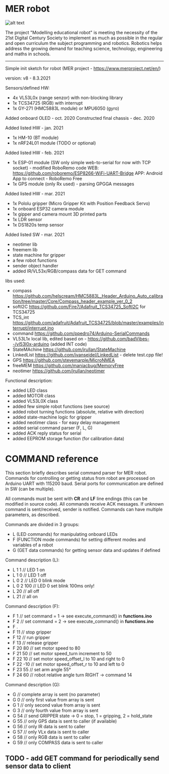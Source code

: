 # MER robot

![alt text](https://www.merproject.net/en/pluginfile.php/1/theme_academic/logo/1637569364/mer_logo_def.png)

The project "Modelling educational robot" is meeting the necessity of the 21st Digital Century Society to implement as much as possible in the regular and open curriculum the subject programming and robotics. Robotics helps address the growing demand for teaching science, technology, engineering and maths in schools. 

--------------------------------------------

 Simple init sketch for robot (MER project - https://www.merproject.net/en/)

 version: v8 - 8.3.2021

 Sensors/defined HW:
  - 4x VL53L0x (range senzor) with non-blocking library
  - 1x TCS34725 (RGB) with interrupt
  - 1x GY-271 (HMC5883L module) or MPU6050 (gyro)

 Added onboard OLED - oct. 2020
 Constructed final chassis - dec. 2020

 Added listed HW - jan. 2021
  - 1x HM-10 (BT module)
  - 1x nRF24L01 module  (TODO or optional)

 Added listed HW - feb. 2021
  - 1x ESP-01 module    (SW only simple web-to-serial for now with TCP socket) - modified RoboRemo code
                         WEB: https://github.com/roboremo/ESP8266-WiFi-UART-Bridge
                         APP: Android App to connect - RoboRemo Free
  - 1x GPS module (only Rx used) - parsing GPGGA messages

 Added listed HW - mar. 2021
  - 1x Pololu gripper (Micro Gripper Kit with Position Feedback Servo)
  - 1x onboard ESP32 camera module
  - 1x gipper and camera mount 3D printed parts
  - 1x LDR sensor
  - 1x DS1820s temp sensor

 Added listed SW - mar. 2021
  - neotimer lib
  - freemem lib
  - state machine for gripper
  - a few robot functions
  - sender object handler
  - added IR/VL53x/RGB/compass data for GET command

 libs used:
 - compass https://github.com/helscream/HMC5883L_Header_Arduino_Auto_calibration/tree/master/Core/Compass_header_example_ver_0_2
 - softI2C https://github.com/Fire7/Adafruit_TCS34725_SoftI2C for TCS34725
 - TCS_int https://github.com/adafruit/Adafruit_TCS34725/blob/master/examples/interrupt/interrupt.ino
 - command https://github.com/ppedro74/Arduino-SerialCommands
 - VL53L1x local lib, edited based on - https://github.com/badVibes--/vl53l0x-arduino (added INT code)
 - StateMAchine https://github.com/jrullan/StateMachine
 - LinkedList https://github.com/ivanseidel/LinkedList - delete test.cpp file!
 - GPS https://github.com/stevemarple/MicroNMEA
 - freeMEM https://github.com/maniacbug/MemoryFree
 - neotimer https://github.com/jrullan/neotimer

 Functional description:
  - added LED class
  - added MOTOR class
  - added VL53L0X class
  - added few simple robot functions (see source)
  - added robot turning functions (absolute, relative with direction)
  - added state-machine logic for gripper
  - added neotimer class - for easy delay management
  - added serial command parser (F, L, G)
  - added ACK reply status for serial
  - added EEPROM storage function (for calibration data)
  
# COMMAND reference
	
This section briefly describes serial command parser for MER robot. Commands for controlling or getting status from robot are processed on Arduino UART with 115200 baud. Serial ports for communication are defined in SW (can be multiple). 

All commands must be sent with **CR** and **LF** line endings (this can be modified in source code).
All commands receive ACK messages. If unknown command is sent/received, sender is notified.
Commands can have multiple parameters, as described.

Commands are divided in 3 groups:
 - L (LED commands) for manipulating onboard LEDs
 - F (FUNCTION mode commands) for setting different modes and variables of a robot
 - G (GET data commands) for getting sensor data and updates if defined

Command description (L):
 - L 1 1     // LED 1 on
 - L 1 0     // LED 1 off
 - L 0 2     // LED 0 blink mode
 - L 0 2 100 // LED 0 set blink 100ms only!
 - L 20      // all off
 - L 21      // all on
  
Command description (F):
 - F 1     // set command = 1  -> see execute_command() in **functions.ino**
 - F 2     // set command = 2  -> see execute_command() in **functions.ino**
 - F .
 - F 11    // stop gripper
 - F 12    // run gripper
 - F 13    // release gripper
 - F 20 80   // set motor speed to 80
 - F 21 50   // set motor speed_turn increment to 50
 - F 22 10   // set motor speed_offset_l to 10 and right to 0
 - F 22 -10  // set motor speed_offset_r to 10 and left to 0
 - F 23 55   // set arm angle 55°
 - F 24 60   // robot relative angle turn RIGHT -> command 14
  
Command description (G):
 - G         // complete array is sent (no parameter)
 - G 0       // only first value from array is sent
 - G 1       // only second value from array is sent
 - G 3       // only fourth value from array is sent
 - G 54      // send GRIPPER state -> 0 = stop, 1 = gripping, 2 = hold_state
 - G 55      // only GPS data is sent to caller (if available)
 - G 56      // only IR data is sent to caller
 - G 57      // only VLx data is sent to caller
 - G 58      // only RGB data is sent to caller
 - G 59      // only COMPASS data is sent to caller


## TODO - add GET command for periodically send sensor data to client
